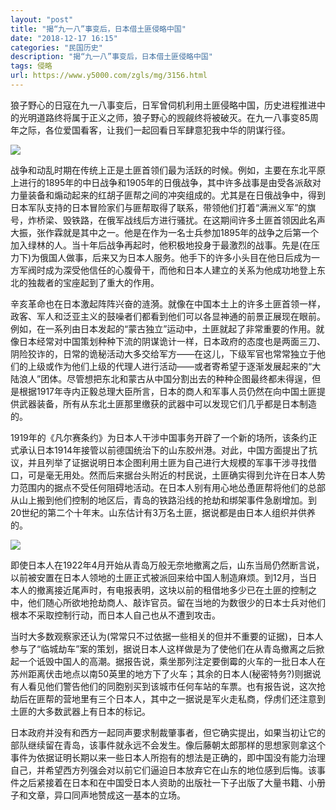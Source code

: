 ```yaml
---
layout: "post"
title: "揭“九一八”事变后，日本借土匪侵略中国"
date: "2018-12-17 16:15"
categories: "民国历史"
description: "揭“九一八”事变后，日本借土匪侵略中国"
tags: 侵略
url: https://www.y5000.com/zgls/mg/3156.html
---
```






狼子野心的日寇在九一八事变后，日军曾伺机利用土匪侵略中国，历史进程推进中的光明道路终将属于正义之师，狼子野心的觊觎终将被破灭。在九一八事变85周年之际，各位爱国看客，让我们一起回看日军肆意犯我中华的阴谋行径。

![](https://img.y5000.com/uploads/allimg/160918/6-16091Q45P1616.jpg)

战争和动乱时期在传统上正是土匪首领们最为活跃的时候。例如，主要在东北平原上进行的1895年的中日战争和1905年的日俄战争，其中许多战事是由受各派敌对力量装备和煽动起来的红胡子匪帮之间的冲突组成的。尤其是在日俄战争中，得到日本军队支持的日本冒险家们与匪帮取得了联系，带领他们打着“满洲义军”的旗号，炸桥梁、毁铁路，在俄军战线后方进行骚扰。在这期间许多土匪首领因此名声大振，张作霖就是其中之一。他是在作为一名士兵参加1895年的战争之后第一个加入绿林的人。当十年后战争再起时，他积极地投身于最激烈的战事。先是(在压力下)为俄国人做事，后来又为日本人服务。他手下的许多小头目在他日后成为一方军阀时成为深受他信任的心腹骨干，而他和日本人建立的关系为他成功地登上东北的独裁者的宝座起到了重大的作用。

辛亥革命也在日本激起阵阵兴奋的涟漪。就像在中国本土上的许多土匪首领一样，政客、军人和泛亚主义的鼓噪者们都看到他们可以各显神通的前景正展现在眼前。例如，在一系列由日本发起的“蒙古独立”运动中，土匪就起了非常重要的作用。就像日本经常对中国策划种种下流的阴谋诡计一样，日本政府的态度也是两面三刀、阴险狡诈的，日常的诡秘活动大多交给军方——在这儿，下级军官也常常独立于他们的上级或作为他们上级的代理人进行活动——或者寄希望于逐渐发展起来的“大陆浪人”团体。尽管想把东北和蒙古从中国分割出去的种种企图最终都未得逞，但是根据1917年寺内正毅总理大臣所言，日本的商人和军事人员仍然在向中国土匪提供武器装备，所有从东北土匪那里缴获的武器中可以发现它们几乎都是日本制造的。

1919年的《凡尔赛条约》为日本人干涉中国事务开辟了一个新的场所，该条约正式承认日本1914年接管以前德国统治下的山东胶州港。对此，中国方面提出了抗议，并且列举了证据说明日本企图利用土匪为自己进行大规模的军事干涉寻找借口，可是毫无用处。然而后来据台头附近的村民说，土匪确实得到允许在日本人势力范围内的据点不受任何阻碍地活动。在日本人别有用心地怂恿匪帮将他们的总部从山上搬到他们控制的地区后，青岛的铁路沿线的抢劫和绑架事件急剧增加。到20世纪的第二个十年末。山东估计有3万名土匪，据说都是由日本人组织并供养的。

![](https://img.y5000.com/uploads/allimg/160918/6-16091Q502412P.jpg)

即使日本人在1922年4月开始从青岛万般无奈地撤离之后，山东当局仍然断言说，以前被安置在日本人领地的土匪正式被派回来给中国人制造麻烦。到12月，当日本人的撤离接近尾声时，有电报表明，这块以前的租借地多少已在土匪的控制之中，他们随心所欲地抢劫商人、敲诈官员。留在当地的为数很少的日本士兵对他们根本不采取控制行动，而日本人自己也从不遭到攻击。

当时大多数观察家还认为(常常只不过依据一些相关的但并不重要的证据)，日本人参与了“临城劫车”案的策划，据说日本人这样做是为了使他们在从青岛撤离之后掀起一个诋毁中国人的高潮。据报告说，乘坐那列注定要倒霉的火车的一批日本人在苏州距离伏击地点以南50英里的地方下了火车；其余的日本人(秘密特务?)则据说有人看见他们警告他们的同胞别买到该城市任何车站的车票。也有报告说，这次抢劫后在匪帮的营地里有三个日本人，其中之一据说是军火走私商，俘虏们还注意到土匪的大多数武器上有日本的标记。

日本政府并没有和西方一起同声要求制裁肇事者，但它确实提出，如果当初让它的部队继续留在青岛，该事件就永远不会发生。像后藤朝太郎那样的思想家则拿这个事件为依据证明长期以来一些日本人所抱有的想法是正确的，即中国没有能力治理自己，并希望西方列强会对以前它们逼迫日本放弃它在山东的地位感到后悔。该事件之后紧接着在日本和在中国受日本人资助的出版社一下子出版了大量书籍、小册子和文章，异口同声地赞成这一基本的立场。
